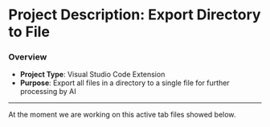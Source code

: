 # Project Description: Export Directory to File

### Overview

- **Project Type**: Visual Studio Code Extension
- **Purpose**: Export all files in a directory to a single file for further processing by AI

---

At the moment we are working on this active tab files showed below.
